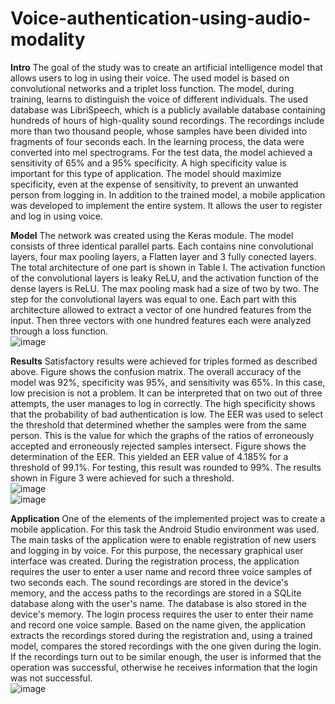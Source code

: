# Voice-authentication-using-audio-modality

<b>Intro</b>
The goal of the study was to create an artificial intelligence model that allows users to log in using their voice. The used model is based on convolutional networks and a triplet loss function. The model, during training, learns to distinguish the voice of different individuals. The used database was LibriSpeech, which is a publicly available database containing hundreds of hours of high-quality sound recordings. The recordings include more than two thousand people, whose samples have been divided into fragments of four seconds each. In the learning process, the data were converted into mel spectrograms. For the test data, the model achieved a sensitivity of 65% and a 95% specificity. A high specificity value is important for this type of application. The model should maximize specificity, even at the expense of sensitivity, to prevent an unwanted person from logging in. In addition to the trained model, a mobile application was developed to implement the entire system. It allows the user to register and log in using voice.

<b>Model</b>
The network was created using the Keras module. The model consists of three identical parallel parts. Each contains nine convolutional layers, four max pooling layers, a Flatten layer and 3 fully conected layers. The total architecture of one part is shown in Table I. The activation function of the convolutional layers is leaky ReLU, and the activation function of the dense layers is ReLU. The max pooling mask had a size of two by two. The step for the convolutional layers was equal to one. Each part with this architecture allowed to extract a vector of one hundred features from the input. Then three vectors with one hundred features each were analyzed through a loss function.
<br>
![image](https://github.com/szymi999/Voice-authentication-using-audio-modality-with-deep-learning/assets/52047025/4faac4da-3af8-4170-9339-91119a509da4)
<br>

<b>Results</b>
Satisfactory results were achieved for triples formed as described above. Figure shows the confusion matrix. The overall accuracy of the model was 92%, specificity was 95%, and sensitivity was 65%. In this case, low precision is not a problem. It can be interpreted that on two out of three attempts, the user manages to log in correctly. The high specificity shows that the probability of bad authentication is low. The EER was used to select the threshold that determined whether the samples were from the same person. This is the value for which the graphs of the ratios of erroneously accepted and erroneously rejected samples intersect. Figure shows the determination of the EER. This yielded an EER value of 4.185% for a threshold of 99.1%. For testing, this result was rounded to 99%. The results shown in Figure 3 were achieved for such a threshold.
<br>
![image](https://github.com/szymi999/Voice-authentication-using-audio-modality-with-deep-learning/assets/52047025/573f9d0c-a5cf-43c0-a007-6db7ce66718f)
<br>
![image](https://github.com/szymi999/Voice-authentication-using-audio-modality-with-deep-learning/assets/52047025/5d72a0d5-80d1-4cf6-823d-d45ffc97eac4)
<br>

<b>Application</b>
One of the elements of the implemented project was to create a mobile application. For this task the Android Studio environment was used. The main tasks of the application were to enable registration of new users and logging in by voice. For this purpose, the necessary graphical user interface was created. During the registration process, the application requires the user to enter a user name and record three voice samples of two seconds each. The sound recordings are stored in the device's memory, and the access paths to the recordings are stored in a SQLite database along with the user's name. The database is also stored in the device's memory. The login process requires the user to enter their name and record one voice sample. Based on the name given, the application extracts the recordings stored during the registration and, using a trained model, compares the stored recordings with the one given during the login. If the recordings turn out to be similar enough, the user is informed that the operation was successful, otherwise he receives information that the login was not successful.
<br>
![image](https://github.com/szymi999/Voice-authentication-using-audio-modality-with-deep-learning/assets/52047025/333d2f6a-3f88-46bc-a04c-43f0cccd305f)
